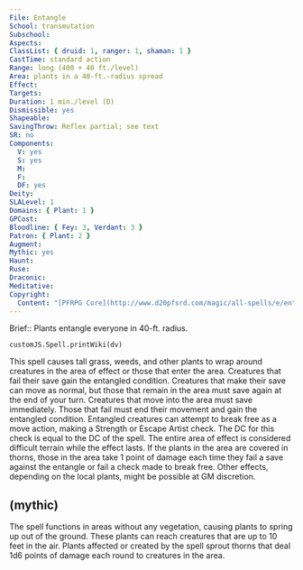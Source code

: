 ```yaml
---
File: Entangle
School: transmutation
Subschool: 
Aspects: 
ClassList: { druid: 1, ranger: 1, shaman: 1 }
CastTime: standard action
Range: long (400 + 40 ft./level)
Area: plants in a 40-ft.-radius spread
Effect: 
Targets: 
Duration: 1 min./level (D)
Dismissible: yes
Shapeable: 
SavingThrow: Reflex partial; see text
SR: no
Components:
  V: yes
  S: yes
  M: 
  F: 
  DF: yes
Deity: 
SLALevel: 1
Domains: { Plant: 1 }
GPCost: 
Bloodline: { Fey: 3, Verdant: 3 }
Patron: { Plant: 2 }
Augment: 
Mythic: yes
Haunt: 
Ruse: 
Draconic: 
Meditative: 
Copyright:
  Content: "[PFRPG Core](http://www.d20pfsrd.com/magic/all-spells/e/entangle)"
---
```

Brief:: Plants entangle everyone in 40-ft. radius.

```dataviewjs
customJS.Spell.printWiki(dv)
```

This spell causes tall grass, weeds, and other plants to wrap around creatures in the area of effect or those that enter the area. Creatures that fail their save gain the entangled condition. Creatures that make their save can move as normal, but those that remain in the area must save again at the end of your turn. Creatures that move into the area must save immediately. Those that fail must end their movement and gain the entangled condition. Entangled creatures can attempt to break free as a move action, making a Strength or Escape Artist check. The DC for this check is equal to the DC of the spell. The entire area of effect is considered difficult terrain while the effect lasts.  If the plants in the area are covered in thorns, those in the area take 1 point of damage each time they fail a save against the entangle or fail a check made to break free. Other effects, depending on the local plants, might be possible at GM discretion.


## (mythic)

The spell functions in areas without any vegetation, causing plants to spring up out of the ground. These plants can reach creatures that are up to 10 feet in the air. Plants affected or created by the spell sprout thorns that deal 1d6 points of damage each round to creatures in the area.
